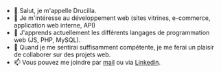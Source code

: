 - 👋 Salut, je m'appelle Drucilla.
- 👀 Je m'intéresse au développement web (sites vitrines, e-commerce, application web interne, API)
- 🌱 J'apprends actuellement les différents langages de programmation web (JS, PHP, MySQL).
- 💞️ Quand je me sentirai suffisamment compétente, je me ferai un plaisir de collaborer sur des projets web.
- 📫 Vous pouvez me joindre par [mail](mailto:drucilladeroche@protonmail.com) ou via [Linkedin](https://www.linkedin.com/in/drucilla-deroche).

<!---
drucimimi/drucimimi is a ✨ special ✨ repository because its `README.md` (this file) appears on your GitHub profile.
You can click the Preview link to take a look at your changes.
--->
